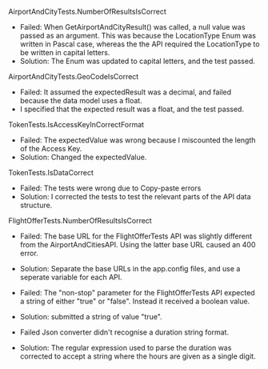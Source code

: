 AirportAndCityTests.NumberOfResultsIsCorrect

* Failed: When GetAirportAndCityResult() was called, a null value was passed as an argument. This was because the LocationType Enum was written in Pascal case, whereas the the API required the LocationType to be written in capital letters.
* Solution: The Enum was updated to capital letters, and the test passed. 

AirportAndCityTests.GeoCodeIsCorrect

* Failed: It assumed the expectedResult was a decimal, and failed because the data model uses a float.
* I specified that the expected result was a float, and the test passed.

TokenTests.IsAccessKeyInCorrectFormat

* Failed: The expectedValue was wrong because I miscounted the length of the Access Key.
* Solution: Changed the expectedValue.

TokenTests.IsDataCorrect

* Failed: The tests were wrong due to Copy-paste errors
* Solution: I corrected the tests to test the relevant parts of the API data structure.

FlightOfferTests.NumberOfResultsIsCorrect

* Failed: The base URL for the FlightOfferTests API was slightly different from the AirportAndCitiesAPI. Using the latter base URL caused an 400 error.
* Solution: Separate the base URLs in the app.config files, and use a seperate variable for each API.

* Failed: The "non-stop" parameter for the FlightOfferTests API expected a string of either "true" or "false". Instead it received a boolean value.
* Solution: submitted a string of value "true".
* Failed Json converter didn't recognise a duration string format. 
* Solution: The regular expression used to parse the duration was corrected to accept a string where the hours are given as a single digit.